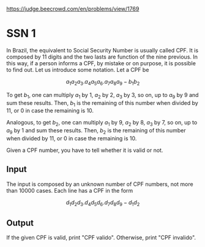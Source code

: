 https://judge.beecrowd.com/en/problems/view/1769

# SSN 1

In Brazil, the equivalent to Social Security Number is usually called CPF. It is
composed by 11 digits and the two lasts are function of the nine previous. In
this way, if a person informs a CPF, by mistake or on purpose, it is possible to
find out. Let us introduce some notation. Let a CPF be

$$a_1a_2a_3.a_4a_5a_6.a_7a_8a_9-b_1b_2$$

To get $b_1$, one can multiply $a_1$ by 1, $a_2$ by 2, $a_3$ by 3, so on, up to
$a_9$ by 9 and sum these results. Then, $b_1$ is the remaining of this number
when divided by 11, or 0 in case the remaining is 10.

Analogous, to get $b_2$, one can multiply $a_1$ by 9, $a_2$ by 8, $a_3$ by 7, so
on, up to $a_9$ by 1 and sum these results. Then, $b_2$ is the remaining of this
number when divided by 11, or 0 in case the remaining is 10.

Given a CPF number, you have to tell whether it is valid or not.

## Input

The input is composed by an unknown number of CPF numbers, not more than 10000
cases. Each line has a CPF in the form

$$d_1d_2d_3.d_4d_5d_6.d_7d_8d_9-d_1d_2$$

## Output

If the given CPF is valid, print "CPF valido". Otherwise, print "CPF invalido".


